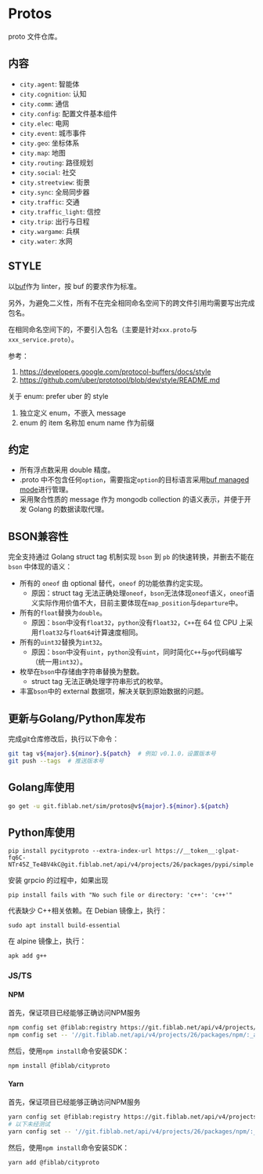 # Protos

proto 文件仓库。

## 内容

- `city.agent`: 智能体
- `city.cognition`: 认知
- `city.comm`: 通信
- `city.config`: 配置文件基本组件
- `city.elec`: 电网
- `city.event`: 城市事件
- `city.geo`: 坐标体系
- `city.map`: 地图
- `city.routing`: 路径规划
- `city.social`: 社交
- `city.streetview`: 街景
- `city.sync`: 全局同步器
- `city.traffic`: 交通
- `city.traffic_light`: 信控
- `city.trip`: 出行与日程
- `city.wargame`: 兵棋
- `city.water`: 水网

## STYLE

以[buf](https://github.com/bufbuild/buf)作为 linter，按 buf 的要求作为标准。

另外，为避免二义性，所有不在完全相同命名空间下的跨文件引用均需要写出完成包名。

在相同命名空间下的，不要引入包名（主要是针对`xxx.proto`与`xxx_service.proto`）。

参考：

1. <https://developers.google.com/protocol-buffers/docs/style>
2. <https://github.com/uber/prototool/blob/dev/style/README.md>

关于 enum: prefer uber 的 style

1. 独立定义 enum，不嵌入 message
2. enum 的 item 名称加 enum name 作为前缀

## 约定

- 所有浮点数采用 double 精度。
- .proto 中不包含任何`option`，需要指定`option`的目标语言采用[buf managed mode](https://docs.buf.build/tour/use-managed-mode)进行管理。
- 采用聚合性质的 message 作为 mongodb collection 的语义表示，并便于开发 Golang 的数据读取代理。

## BSON兼容性

完全支持通过 Golang struct tag 机制实现 `bson` 到 `pb` 的快速转换，并删去不能在 `bson` 中体现的语义：

- 所有的 `oneof` 由 optional 替代，`oneof` 的功能依靠约定实现。
  - 原因：struct tag 无法正确处理`oneof`，`bson`无法体现`oneof`语义，`oneof`语义实际作用价值不大，目前主要体现在`map_position`与`departure`中。
- 所有的`float`替换为`double`。
  - 原因：`bson`中没有`float32`，`python`没有`float32`，`C++`在 64 位 CPU 上采用`float32`与`float64`计算速度相同。
- 所有的`uint32`替换为`int32`。
  - 原因：`bson`中没有`uint`，`python`没有`uint`，同时简化`C++`与`go`代码编写（统一用`int32`）。
- 枚举在`bson`中存储由字符串替换为整数。
  - struct tag 无法正确处理字符串形式的枚举。
- 丰富`bson`中的 external 数据项，解决关联到原始数据的问题。

## 更新与Golang/Python库发布

完成git仓库修改后，执行以下命令：
```bash
git tag v${major}.${minor}.${patch}  # 例如 v0.1.0，设置版本号
git push --tags  # 推送版本号
```

## Golang库使用

```bash
go get -u git.fiblab.net/sim/protos@v${major}.${minor}.${patch}
```

## Python库使用

```shell
pip install pycityproto --extra-index-url https://__token__:glpat-fq6C-NTr45Z_Te4BV4kC@git.fiblab.net/api/v4/projects/26/packages/pypi/simple
```

安装 grpcio 的过程中，如果出现

```
pip install fails with "No such file or directory: 'c++': 'c++'"
```

代表缺少 C++相关依赖。在 Debian 镜像上，执行：

```shell
sudo apt install build-essential
```

在 alpine 镜像上，执行：

```shell
apk add g++
```

### JS/TS

#### NPM

首先，保证项目已经能够正确访问NPM服务
```bash
npm config set @fiblab:registry https://git.fiblab.net/api/v4/projects/26/packages/npm/
npm config set -- '//git.fiblab.net/api/v4/projects/26/packages/npm/:_authToken' "glpat-sdKgi23Ns3KvfpyrREzy"
```

然后，使用`npm install`命令安装SDK：
```bash
npm install @fiblab/cityproto
```

#### Yarn
首先，保证项目已经能够正确访问NPM服务
```bash
yarn config set @fiblab:registry https://git.fiblab.net/api/v4/projects/26/packages/npm/
# 以下未经测试
yarn config set -- '//git.fiblab.net/api/v4/projects/26/packages/npm/:_authToken' "glpat-sdKgi23Ns3KvfpyrREzy"
```

然后，使用`npm install`命令安装SDK：
```bash
yarn add @fiblab/cityproto
```


